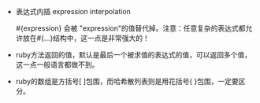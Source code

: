
* 表达式内插 expression interpolation

  #{expression} 会被 "expression"的值替代掉。注意：任意复杂的表达式都允许放在#{...}结构中，这一点是非常强大的！

* ruby方法返回的值，默认是最后一个被求值的表达式的值，可以返回多个值，这一点一般语言都做不到。

* ruby的数组是方括号[ ]包围，而哈希散列表则是用花括号{ }包围，一定要区分。

